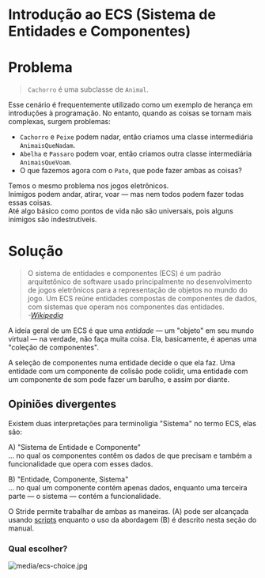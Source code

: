 # Introdução ao ECS (Sistema de Entidades e Componentes)

# Problema
> `Cachorro` é uma subclasse de `Animal`.

Esse cenário é frequentemente utilizado como um exemplo de herança
em introduções à programação. No entanto, quando as coisas se tornam mais complexas,
surgem problemas:
- `Cachorro` e `Peixe` podem nadar, então criamos uma classe intermediária `AnimaisQueNadam`.
- `Abelha` e `Passaro` podem voar, então criamos outra classe intermediária `AnimaisQueVoam`.
- O que fazemos agora com o `Pato`, que pode fazer ambas as coisas?

Temos o mesmo problema nos jogos eletrônicos.  
Inimigos podem andar, atirar, voar — mas nem todos podem fazer todas essas coisas.  
Até algo básico como pontos de vida não são universais, pois alguns inimigos são indestrutíveis.

# Solução


> O sistema de entidades e componentes (ECS) é um padrão arquitetônico de software usado principalmente no desenvolvimento de jogos eletrônicos para a representação de objetos no mundo do jogo. Um ECS reúne entidades compostas de componentes de dados, com sistemas que operam nos componentes das entidades.  
> _-[Wikipedia](https://pt.wikipedia.org/wiki/Entity-component-system)_


A ideia geral de um ECS é que uma _entidade_ — um "objeto" em seu mundo virtual —
na verdade, não faça muita coisa. Ela, basicamente, é apenas uma "coleção de componentes".

A seleção de componentes numa entidade decide o que ela faz.
Uma entidade com um componente de colisão pode colidir, uma entidade com um componente de som pode fazer um barulho, e assim por diante.

## Opiniões divergentes

Existem duas interpretações para terminoligia "Sistema" no termo ECS, elas são:

A) "Sistema de Entidade e Componente"  
... no qual os componentes contêm os dados de que precisam e também a funcionalidade que opera com esses dados.

B) "Entidade, Componente, Sistema"  
... no qual um componente contém apenas dados, enquanto uma terceira parte — o sistema —
contém a funcionalidade.

O Stride permite trabalhar de ambas as maneiras. (A) pode ser alcançada usando
[scripts](https://doc.stride3d.net/latest/en/manual/scripts/index.html)
enquanto o uso da abordagem (B) é descrito nesta seção do manual.

### Qual escolher?

![media/ecs-choice.jpg](media/ecs-choice.jpg)

